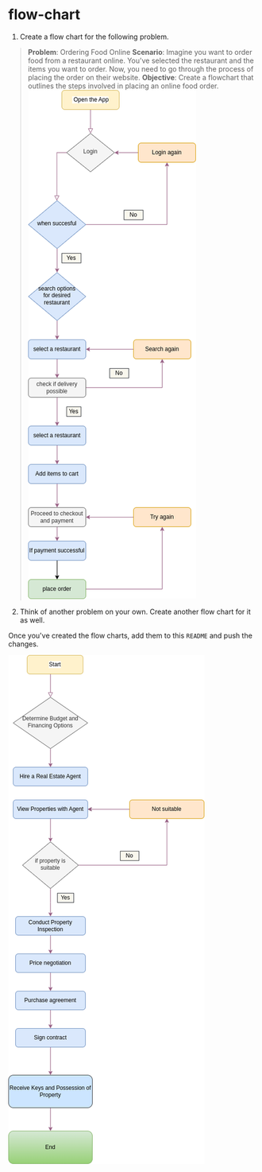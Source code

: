 # flow-chart

1. Create a flow chart for the following problem. 
> **Problem**: Ordering Food Online
> **Scenario**: Imagine you want to order food from a restaurant online. You've selected the restaurant and the items you want to order. Now, you need to go through the process of placing the order on their website.
> **Objective**: Create a flowchart that outlines the steps involved in placing an online food order.
![Fooddelivery](Fooddelivery.png)

2. Think of another problem on your own. Create another flow chart for it as well.

Once you've created the flow charts, add them to this `README` and push the changes.


![House-purchase](house.png)
